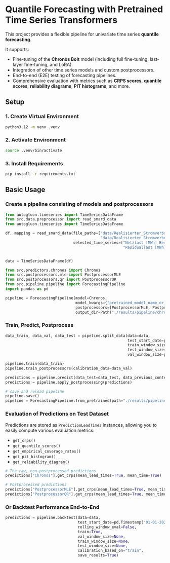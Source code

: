 # Quantile Forecasting with Pretrained Time Series Transformers

This project provides a flexible pipeline for univariate time series **quantile forecasting**.

It supports:
- Fine-tuning of the **Chronos Bolt** model (including full fine-tuning, last-layer fine-tuning, and LoRA).
- Integration of other time series models and custom postprocessors.
- End-to-end (E2E) testing of forecasting pipelines.
- Comprehensive evaluation with metrics such as **CRPS scores**, **quantile scores**, **reliability diagrams**, **PIT histograms**, and more.


## Setup

### 1. Create Virtual Environment
```bash
python3.12 -m venv .venv
```

### 2. Activate Environment
```bash
source .venv/bin/activate
```

### 3. Install Requirements
```bash
pip install -r requirements.txt
```


## Basic Usage

### Create a pipeline consisting of models and postprocessors
```python
from autogluon.timeseries import TimeSeriesDataFrame
from src.data.preprocessor import read_smard_data
from autogluon.timeseries import TimeSeriesDataFrame

df, mapping = read_smard_data(file_paths=["data/Realisierter_Stromverbrauch_201501010000_202101010000_Stunde.csv",
                                          "data/Realisierter_Stromverbrauch_202101010000_202504240000_Stunde.csv"],
                              selected_time_series=["Netzlast [MWh] Berechnete Auflösungen", 
                                                    "Residuallast [MWh] Berechnete Auflösungen"])


data = TimeSeriesDataFrame(df)

from src.predictors.chronos import Chronos
from src.postprocessors.mle import PostprocessorMLE
from src.postprocessors.qr import PostprocessorQR
from src.pipeline.pipeline import ForecastingPipeline
import pandas as pd

pipeline = ForecastingPipeline(model=Chronos, 
                               model_kwargs={"pretrained_model_name_or_path": "amazon/chronos-bolt-tiny", "device_map": "mps", "lead_times": [1,4,8,16,32,64], "freq": pd.Timedelta("1h"), "finetuning_type": "full"}, 
                               postprocessors=[PostprocessorMLE, PostprocessorQR],
                               output_dir=Path("./results/pipeline/chronos"))
```

### Train, Predict, Postprocess 

```python
data_train, data_val, data_test = pipeline.split_data(data=data, 
                                                      test_start_date=pd.Timestamp  ("01-01-2022"), 
                                                      train_window_size=None,
                                                      test_window_size=None,
                                                      val_window_size=pd.DateOffset(years=1))

pipeline.train(data_train)
pipeline.train_postprocessors(calibration_data=data_val)

predictions = pipeline.predict(data_test=data_test, data_previous_context=data_val)
predictions = pipeline.apply_postprocessing(predictions)

# save and reload pipeline
pipeline.save()
pipeline = ForecastingPipeline.from_pretrained(path="./results/pipeline/nearest_neighbour")
```

### Evaluation of Predictions on Test Dataset

Predictions are stored as `PredictionLeadTimes` instances, allowing you to easily compute various evaluation metrics:

- `get_crps()`
- `get_quantile_scores()`
- `get_empirical_coverage_rates()`
- `get_pit_histogram()`
- `get_reliability_diagram()`

```python
# The raw, non-postprocessed predictions
predictions["Chronos"].get_crps(mean_lead_times=True, mean_time=True)

# Postprocessed predictions
predictions["PostprocessorMLE"].get_crps(mean_lead_times=True, mean_time=True)
predictions["PostprocessorQR"].get_crps(mean_lead_times=True, mean_time=True)
```

### Or Backtest Performance End-to-End
```python
predictions = pipeline.backtest(data=data,
                                test_start_date=pd.Timestamp("01-01-2022"),
                                rolling_window_eval=False,
                                train=True,
                                val_window_size=None,
                                train_window_size=None,
                                test_window_size=None,
                                calibration_based_on="train",
                                save_results=True)                              
```
